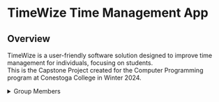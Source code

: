 # TimeWize Time Management App
## Overview
TimeWize is a user-friendly software solution designed to improve time management for individuals, focusing on students.<br>
This is the Capstone Project created for the Computer Programming program at Conestoga College in Winter 2024.
<details>
<summary>Group Members</summary>

- Bin Yang               Project Manager / Software Developer
- Romnick Zinampan       Software Developer
- James Arand            Software Developer

</details>

